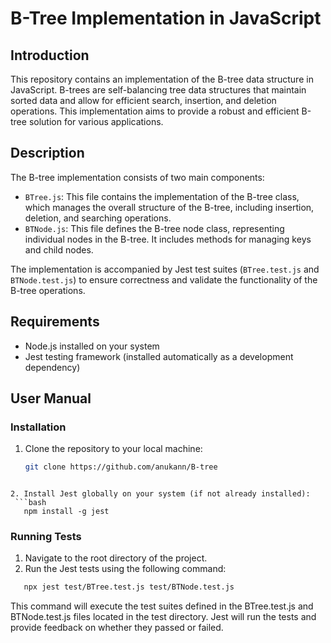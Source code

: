 # B-Tree Implementation in JavaScript

## Introduction

This repository contains an implementation of the B-tree data structure in JavaScript. B-trees are self-balancing tree data structures that maintain sorted data and allow for efficient search, insertion, and deletion operations. This implementation aims to provide a robust and efficient B-tree solution for various applications.

## Description

The B-tree implementation consists of two main components:
- `BTree.js`: This file contains the implementation of the B-tree class, which manages the overall structure of the B-tree, including insertion, deletion, and searching operations.
- `BTNode.js`: This file defines the B-tree node class, representing individual nodes in the B-tree. It includes methods for managing keys and child nodes.

The implementation is accompanied by Jest test suites (`BTree.test.js` and `BTNode.test.js`) to ensure correctness and validate the functionality of the B-tree operations.

## Requirements

- Node.js installed on your system
- Jest testing framework (installed automatically as a development dependency)

## User Manual

### Installation

1. Clone the repository to your local machine:

   ```bash
   git clone https://github.com/anukann/B-tree
```

2. Install Jest globally on your system (if not already installed):
 ```bash
   npm install -g jest
```
### Running Tests

1. Navigate to the root directory of the project.
2. Run the Jest tests using the following command:
```bash
   npx jest test/BTree.test.js test/BTNode.test.js

```
This command will execute the test suites defined in the BTree.test.js and BTNode.test.js files located in the test directory. Jest will run the tests and provide feedback on whether they passed or failed.


